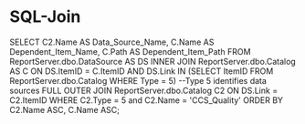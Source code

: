 # SQL-Join
SELECT
    C2.Name AS Data_Source_Name,
    C.Name AS Dependent_Item_Name,
    C.Path AS Dependent_Item_Path
FROM
   ReportServer.dbo.DataSource AS DS
INNER JOIN
   ReportServer.dbo.Catalog AS C
ON DS.ItemID = C.ItemID 
AND DS.Link IN (SELECT ItemID FROM ReportServer.dbo.Catalog
WHERE Type = 5) --Type 5 identifies data sources
FULL OUTER JOIN
ReportServer.dbo.Catalog C2
ON DS.Link = C2.ItemID
WHERE
  C2.Type = 5 
  and
  C2.Name = 'CCS_Quality'
ORDER BY
  C2.Name ASC,
  C.Name ASC;
